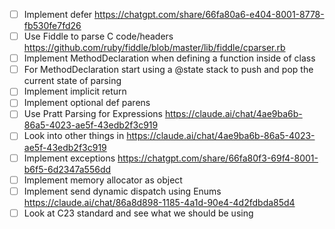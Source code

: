 - [ ] Implement defer https://chatgpt.com/share/66fa80a6-e404-8001-8778-fb530fe7fd26
- [ ] Use Fiddle to parse C code/headers https://github.com/ruby/fiddle/blob/master/lib/fiddle/cparser.rb
- [ ] Implement MethodDeclaration when defining a function inside of class
- [ ] For MethodDeclaration start using a @state stack to push and pop the current state of parsing
- [ ] Implement implicit return
- [ ] Implement optional def parens
- [ ] Use Pratt Parsing for Expressions https://claude.ai/chat/4ae9ba6b-86a5-4023-ae5f-43edb2f3c919
- [ ] Look into other things in https://claude.ai/chat/4ae9ba6b-86a5-4023-ae5f-43edb2f3c919
- [ ] Implement exceptions https://chatgpt.com/share/66fa80f3-69f4-8001-b6f5-6d2347a556dd
- [ ] Implement memory allocator as object
- [ ] Implement send dynamic dispatch using Enums https://claude.ai/chat/86a8d898-1185-4a1d-90e4-4d2fdbda85d4
- [ ] Look at C23 standard and see what we should be using

